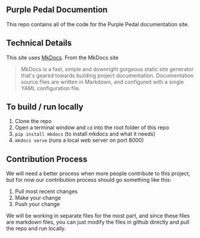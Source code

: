 ## Purple Pedal Documention 

This repo contains all of the code for the Purple Pedal documentation site. 

## Technical Details 

This site uses [MkDocs](https://www.mkdocs.org/). From the MkDocs site
>MkDocs is a fast, simple and downright gorgeous static site generator that's geared towards building project documentation.
>Documentation source files are written in Markdown, and configured with a single YAML configuration file.

## To build / run locally

1. Clone the repo
2. Open a terminal window and `cd` into the root folder of this repo
3. `pip install mkdocs` (to install mkdocs and what it needs)
4. `mkdocs serve` (runs a local web server on port 8000)

## Contribution Process 

We will need a better process when more people contribute to this project, but for now our contribution process should go something like this:
1. Pull most recent changes
2. Make your change
3. Push your change

We will be working in separate files for the most part, and since these files are markdown files, you can just modify the files in github directly and pull the repo and run locally. 


